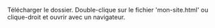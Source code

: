 Télécharger le dossier. Double-clique sur le fichier 'mon-site.html' ou clique-droit et ouvrir avec un navigateur.
